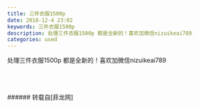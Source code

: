```yaml
---
title: 三件衣服1500p
date: 2018-12-4 23:02
keywords: 三件衣服1500p
description: 处理三件衣服1500p 都是全新的！喜欢加微信nizuikeai789
categories: used
---
```

<td class="t_f" id="postmessage_2408562">

处理三件衣服1500p 都是全新的！喜欢加微信nizuikeai789<br/>
<img alt="" border="0" class="zoom" data-cf-modified-15ca7f875eb4ac9117d43b32-="" file="http://www.flw.ph/data/appbyme/upload/image/201812/04/3lONzkmp12xo.jpg" id="aimg_Cc5Mr" lazyloadthumb="1" onclick="" onmouseover="" src="http://www.flw.ph/data/appbyme/upload/image/201812/04/3lONzkmp12xo.jpg"/><br/>
<br/>
<img alt="" border="0" class="zoom" data-cf-modified-15ca7f875eb4ac9117d43b32-="" file="http://www.flw.ph/data/appbyme/upload/image/201812/04/DbZxoYmFfLkE.jpg" id="aimg_X96n5" lazyloadthumb="1" onclick="" onmouseover="" src="http://www.flw.ph/data/appbyme/upload/image/201812/04/DbZxoYmFfLkE.jpg"/><br/>
<br/>
<img alt="" border="0" class="zoom" data-cf-modified-15ca7f875eb4ac9117d43b32-="" file="http://www.flw.ph/data/appbyme/upload/image/201812/04/NpNeU4eWZb9s.jpg" id="aimg_Um6if" lazyloadthumb="1" onclick="" onmouseover="" src="http://www.flw.ph/data/appbyme/upload/image/201812/04/NpNeU4eWZb9s.jpg"/><br/>
<br/>
</td>
###### 转载自[菲龙网]